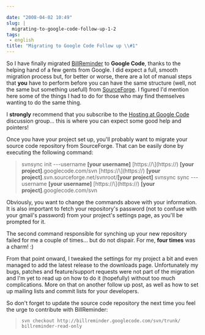```yaml
---

date: "2008-04-02 10:49"
slug: |
  migrating-to-google-code-follow-up-1-2
tags:
 - english
title: "Migrating to Google Code Follow up \\#1"
---
```


So I have finally migrated
[BillReminder](http://code.google.com/p/billreminder/) to **Google
Code**, thanks to the helping hand of a few gents from Google. I did
expect a full, smooth migration process but, for better or worse, there
are a lot of manual steps that **you** have to perform before you can
have the same structure (well, not the same but something usefull) from
[SourceForge](http://www.sf.net). I figured I'd mention here some of the
things I had to do for those who may find themselves wanting to do the
same thing.

I **strongly** recommend that you subscribe to the [Hosting at Google
Code](http://groups.google.com/group/google-code-hosting) discussion
group... this is where you can expect some good help and pointers!

Once you have your project set up, you'll probably want to migrate your
source code repository from SourceForge. That can be easily done by
executing the following command:

> svnsync init ---username **\[your username\]** [https://\\](https://\)
> **\[your project\]**.googlecode.com/svn [https://\\](https://\)
> **\[your project\]**.svn.sourceforge.net/svnroot/**\[your project\]**
> svnsync sync ---username **\[your username\]** [https://\\](https://\)
> **\[your project\]**.googlecode.com/svn

Obviously, you want to change the commands above with your information.
It is also important to fetch your repository's password (not to confuse
with your gmail's password) from your project's settings page, as you'll
be prompted for it.

The second command responsible for synching up your new repository
failed for me a couple of times... but do not dispair. For me, **four
times** was a charm! :)

From that point onward, I tweaked the settings for my project a bit and
even managed to add the latest release to the downloads page.
Unfortunately my bugs, patches and feature/support requests were not
part of the migration and I'm yet to read up on how to do it (hopefully)
without too much complications. More on that on another follow up post,
as well as how to set up mailing lists and commit lists for your
developers.

So don't forget to update the source code repository the next time you
feel the urge to contribute with BillReminder:

> `svn checkout http://billreminder.googlecode.com/svn/trunk/ billreminder-read-only`
